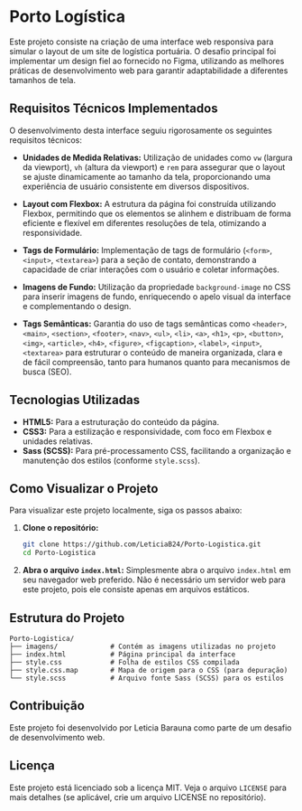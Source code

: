 # Porto Logística

Este projeto consiste na criação de uma interface web responsiva para simular o layout de um site de logística portuária. O desafio principal foi implementar um design fiel ao fornecido no Figma, utilizando as melhores práticas de desenvolvimento web para garantir adaptabilidade a diferentes tamanhos de tela.

## Requisitos Técnicos Implementados

O desenvolvimento desta interface seguiu rigorosamente os seguintes requisitos técnicos:

- **Unidades de Medida Relativas:** Utilização de unidades como `vw` (largura da viewport), `vh` (altura da viewport) e `rem` para assegurar que o layout se ajuste dinamicamente ao tamanho da tela, proporcionando uma experiência de usuário consistente em diversos dispositivos.

- **Layout com Flexbox:** A estrutura da página foi construída utilizando Flexbox, permitindo que os elementos se alinhem e distribuam de forma eficiente e flexível em diferentes resoluções de tela, otimizando a responsividade.

- **Tags de Formulário:** Implementação de tags de formulário (`<form>`, `<input>`, `<textarea>`) para a seção de contato, demonstrando a capacidade de criar interações com o usuário e coletar informações.

- **Imagens de Fundo:** Utilização da propriedade `background-image` no CSS para inserir imagens de fundo, enriquecendo o apelo visual da interface e complementando o design.

- **Tags Semânticas:** Garantia do uso de tags semânticas como `<header>`, `<main>`, `<section>`, `<footer>`, `<nav>`, `<ul>`, `<li>`, `<a>`, `<h1>`, `<p>`, `<button>`, `<img>`, `<article>`, `<h4>`, `<figure>`, `<figcaption>`, `<label>`, `<input>`, `<textarea>` para estruturar o conteúdo de maneira organizada, clara e de fácil compreensão, tanto para humanos quanto para mecanismos de busca (SEO).

## Tecnologias Utilizadas

- **HTML5:** Para a estruturação do conteúdo da página.
- **CSS3:** Para a estilização e responsividade, com foco em Flexbox e unidades relativas.
- **Sass (SCSS):** Para pré-processamento CSS, facilitando a organização e manutenção dos estilos (conforme `style.scss`).

## Como Visualizar o Projeto

Para visualizar este projeto localmente, siga os passos abaixo:

1. **Clone o repositório:**
   ```bash
   git clone https://github.com/LeticiaB24/Porto-Logistica.git
   cd Porto-Logistica
   ```

2. **Abra o arquivo `index.html`:**
   Simplesmente abra o arquivo `index.html` em seu navegador web preferido. Não é necessário um servidor web para este projeto, pois ele consiste apenas em arquivos estáticos.

## Estrutura do Projeto

```
Porto-Logistica/
├── imagens/             # Contém as imagens utilizadas no projeto
├── index.html           # Página principal da interface
├── style.css            # Folha de estilos CSS compilada
├── style.css.map        # Mapa de origem para o CSS (para depuração)
└── style.scss           # Arquivo fonte Sass (SCSS) para os estilos
```

## Contribuição

Este projeto foi desenvolvido por Leticia Barauna como parte de um desafio de desenvolvimento web.

## Licença

Este projeto está licenciado sob a licença MIT. Veja o arquivo `LICENSE` para mais detalhes (se aplicável, crie um arquivo LICENSE no repositório).


